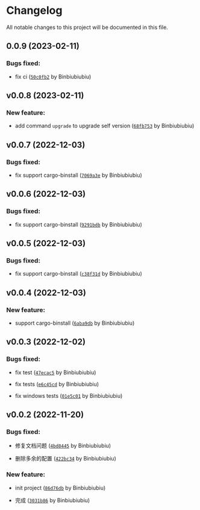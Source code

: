 # Changelog

All notable changes to this project will be documented in this file.

## 0.0.9 (2023-02-11)

### Bugs fixed:

- fix ci ([`50c0fb2`](https://github.com/Binbiubiubiu/git-semver-tags/commit/50c0fb21e7424d38282024406d35222ba09ba720) by Binbiubiubiu)


## v0.0.8 (2023-02-11)

### New feature:

- add command `upgrade` to upgrade self version ([`68fb753`](https://github.com/Binbiubiubiu/git-semver-tags/commit/68fb7536383dd69a2c242801f854266c5ba757d4) by Binbiubiubiu)


## v0.0.7 (2022-12-03)

### Bugs fixed:

- fix support cargo-binstall ([`7069a3e`](https://github.com/Binbiubiubiu/git-semver-tags/commit/7069a3e81bf1f1c6049514a0e0ff14af5c38ebdb) by Binbiubiubiu)


## v0.0.6 (2022-12-03)

### Bugs fixed:

- fix support cargo-binstall ([`9291bdb`](https://github.com/Binbiubiubiu/git-semver-tags/commit/9291bdbb2c0708caea7574ab222ebc999745cb78) by Binbiubiubiu)


## v0.0.5 (2022-12-03)

### Bugs fixed:

- fix support cargo-binstall ([`c38f31d`](https://github.com/Binbiubiubiu/git-semver-tags/commit/c38f31d90ba31469e2d1f87cc8893c3efa18e268) by Binbiubiubiu)


## v0.0.4 (2022-12-03)

### New feature:

- support cargo-binstall ([`6aba9db`](https://github.com/Binbiubiubiu/git-semver-tags/commit/6aba9dbbc3bf83f3cb90764b386176a528434816) by Binbiubiubiu)


## v0.0.3 (2022-12-02)

### Bugs fixed:

- fix test ([`47ecac5`](https://github.com/Binbiubiubiu/git-semver-tags/commit/47ecac574b86ee88d07709ca7cc399a2ad21cb96) by Binbiubiubiu)

- fix tests ([`e6c45cd`](https://github.com/Binbiubiubiu/git-semver-tags/commit/e6c45cd5c9b548f01ed67c03236b209b9b96f549) by Binbiubiubiu)

- fix windows tests ([`01e5c01`](https://github.com/Binbiubiubiu/git-semver-tags/commit/01e5c01ffe3fc0fcf91e294d1b3bb4cbc2f06270) by Binbiubiubiu)


## v0.0.2 (2022-11-20)

### Bugs fixed:

- 修复文档问题 ([`4bd8445`](https://github.com/Binbiubiubiu/git-semver-tags/commit/4bd844509740e9585eda3ff9d9e0f995e9366a52) by Binbiubiubiu)

- 删除多余的配置 ([`422bc34`](https://github.com/Binbiubiubiu/git-semver-tags/commit/422bc341c92f136dd868df3167564e608add4533) by Binbiubiubiu)


### New feature:

- init project ([`86d76db`](https://github.com/Binbiubiubiu/git-semver-tags/commit/86d76db316ce2772f3fdc3442f90a2504fd10361) by Binbiubiubiu)

- 完成 ([`3031b86`](https://github.com/Binbiubiubiu/git-semver-tags/commit/3031b86b5d9ec95c14d6379304c9f6516f308dea) by Binbiubiubiu)


<!-- generated by git-cliff -->
